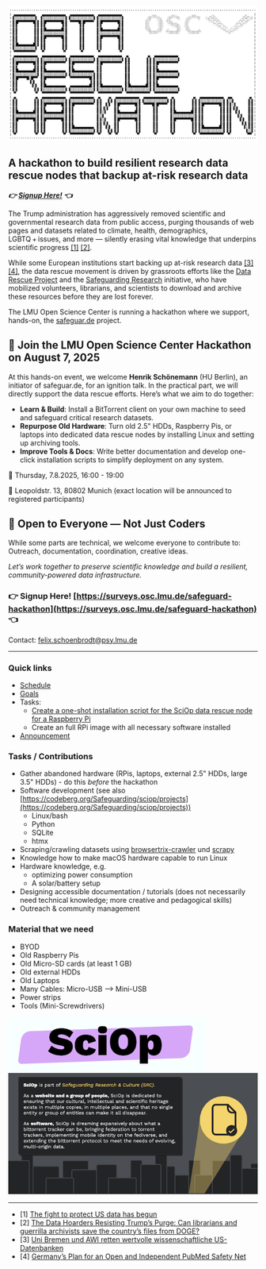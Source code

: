 ![](img/ascii-art.png)

## A hackathon to build resilient research data rescue nodes that backup at-risk research data

***👉 [Signup Here!](https://surveys.osc.lmu.de/safeguard-hackathon) 👈***

The Trump administration has aggressively removed scientific and governmental research data from public access, purging thousands of web pages and datasets related to climate, health, demographics, LGBTQ + issues, and more — silently erasing vital knowledge that underpins scientific progress [[1]](https://www.ft.com/content/ccb0c850-f466-4b74-8c07-7d01230679a4) [[2]](https://www.newyorker.com/news/the-lede/the-data-hoarders-resisting-trumps-purge).

While some European institutions start backing up at-risk research data [[3]](https://www.uni-bremen.de/universitaet/hochschulkommunikation-und-marketing/pressemitteilungen/detailansicht/uni-bremen-und-awi-retten-wertvolle-wissenschaftliche-us-datenbanken) [[4]](https://absolutelymaybe.plos.org/2025/05/14/germanys-plan-for-an-open-and-independent-pubmed-safety-net/), the data rescue movement is driven by grassroots efforts like the [Data Rescue Project](https://www.datarescueproject.org) and the [Safeguarding Research](https://safeguar.de) initiative, who have mobilized volunteers, librarians, and scientists to download and archive these resources before they are lost forever.

The LMU Open Science Center is running a hackathon where we support, hands-on, the [safeguar.de](https://safeguar.de) project.

## 🚀 Join the LMU Open Science Center Hackathon on August 7, 2025

At this hands-on event, we welcome **Henrik Schönemann** (HU Berlin), an initiator of safeguar.de, for an ignition talk. In the practical part, we will directly support the data rescue efforts. Here’s what we aim to do together:

- **Learn & Build**: Install a BitTorrent client on your own machine to seed and safeguard critical research datasets.
- **Repurpose Old Hardware**: Turn old 2.5" HDDs, Raspberry Pis, or laptops into dedicated data rescue nodes by installing Linux and setting up archiving tools.
- **Improve Tools & Docs**: Write better documentation and develop one-click installation scripts to simplify deployment on any system.

📅 Thursday, 7.8.2025, 16:00 - 19:00 

📍 Leopoldstr. 13, 80802 Munich (exact location will be announced to registered participants)

## 🤝 Open to Everyone — Not Just Coders

While some parts are technical, we welcome everyone to contribute to: Outreach, documentation, coordination, creative ideas.

*Let’s work together to preserve scientific knowledge and build a resilient, community-powered data infrastructure.*

### 👉 Signup Here! [https://surveys.osc.lmu.de/safeguard-hackathon](https://surveys.osc.lmu.de/safeguard-hackathon) 👈

Contact: felix.schoenbrodt@psy.lmu.de

---

### Quick links

- [Schedule](Schedule.md)
- [Goals](Goals.md)
- Tasks:
  - [Create a one-shot installation script for the SciOp data rescue node for a Raspberry Pi](tasks/one-shot-installation-script.md)
  - Create an full RPi image with all necessary software installed
- [Announcement](announcements/LMU-Infodienst.md)


### Tasks / Contributions

-   Gather abandoned hardware (RPis, laptops, external 2.5" HDDs, large 3.5" HDDs) - do this *before* the hackathon
-   Software development (see also [https://codeberg.org/Safeguarding/sciop/projects](https://codeberg.org/Safeguarding/sciop/projects))
    -   Linux/bash
    -   Python
    -   SQLite
    -   htmx
- Scraping/crawling datasets using [browsertrix-crawler](https://crawler.docs.browsertrix.com) und [scrapy](https://www.scrapy.org)
-   Knowledge how to make macOS hardware capable to run Linux
-   Hardware knowledge, e.g.
    -   optimizing power consumption
    -   A solar/battery setup
-   Designing accessible documentation / tutorials (does not necessarily need technical knowledge; more creative and pedagogical skills)
-   Outreach & community management

### Material that we need

-   BYOD
-   Old Raspberry Pis
-   Old Micro-SD cards (at least 1 GB)
-   Old external HDDs
-   Old Laptops
-   Many Cables: Micro-USB --\> Mini-USB
-   Power strips
-   Tools (Mini-Screwdrivers)



![](img/sciop.png)
![](img/safeguarde.png)

---

- [1] [The fight to protect US data has begun](https://www.ft.com/content/ccb0c850-f466-4b74-8c07-7d01230679a4)
- [2] [The Data Hoarders Resisting Trump’s Purge: Can librarians and guerrilla archivists save the country’s files from DOGE?](https://www.newyorker.com/news/the-lede/the-data-hoarders-resisting-trumps-purge) 
- [3] [Uni Bremen und AWI retten wertvolle wissenschaftliche US-Datenbanken](https://www.uni-bremen.de/universitaet/hochschulkommunikation-und-marketing/pressemitteilungen/detailansicht/uni-bremen-und-awi-retten-wertvolle-wissenschaftliche-us-datenbanken)
- [4] [Germany’s Plan for an Open and Independent PubMed Safety Net](https://absolutelymaybe.plos.org/2025/05/14/germanys-plan-for-an-open-and-independent-pubmed-safety-net/)